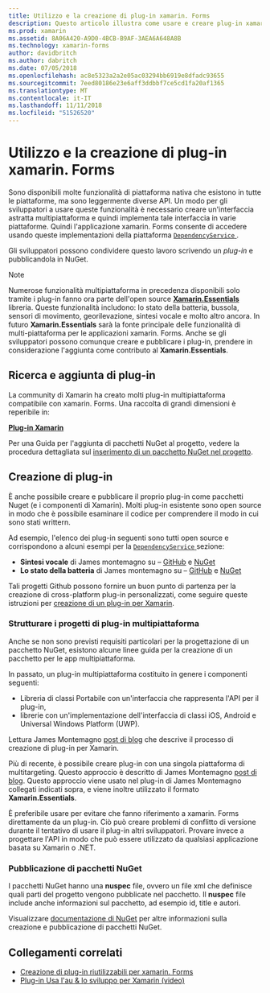 ```yaml
---
title: Utilizzo e la creazione di plug-in xamarin. Forms
description: Questo articolo illustra come usare e creare plug-in xamarin. Forms. I plug-in sono in genere utilizzata per esporre facilmente funzionalità di piattaforma nativa.
ms.prod: xamarin
ms.assetid: 8A06A420-A9D0-4BCB-B9AF-3AEA6A648A8B
ms.technology: xamarin-forms
author: davidbritch
ms.author: dabritch
ms.date: 07/05/2018
ms.openlocfilehash: ac8e5323a2a2e05ac03294bb6919e8dfadc93655
ms.sourcegitcommit: 7eed80186e23e6aff3ddbbf7ce5cd1fa20af1365
ms.translationtype: MT
ms.contentlocale: it-IT
ms.lasthandoff: 11/11/2018
ms.locfileid: "51526520"
---
```

# <a name="consuming-and-creating-xamarinforms-plugins"></a>Utilizzo e la creazione di plug-in xamarin. Forms

Sono disponibili molte funzionalità di piattaforma nativa che esistono in tutte le piattaforme, ma sono leggermente diverse API. Un modo per gli sviluppatori a usare queste funzionalità è necessario creare un'interfaccia astratta multipiattaforma e quindi implementa tale interfaccia in varie piattaforme. Quindi l'applicazione xamarin. Forms consente di accedere usando queste implementazioni della piattaforma [ `DependencyService` ](~/xamarin-forms/app-fundamentals/dependency-service/index.md).

Gli sviluppatori possono condividere questo lavoro scrivendo un _plug-in_ e pubblicandola in NuGet.

> [!NOTE]
> Numerose funzionalità multipiattaforma in precedenza disponibili solo tramite i plug-in fanno ora parte dell'open source **[Xamarin.Essentials](~/essentials/index.md)** libreria. Queste funzionalità includono: lo stato della batteria, bussola, sensori di movimento, georilevazione, sintesi vocale e molto altro ancora. In futuro **Xamarin.Essentials** sarà la fonte principale delle funzionalità di multi-piattaforma per le applicazioni xamarin. Forms. Anche se gli sviluppatori possono comunque creare e pubblicare i plug-in, prendere in considerazione l'aggiunta come contributo al **Xamarin.Essentials**.

## <a name="finding-and-adding-plugins"></a>Ricerca e aggiunta di plug-in

La community di Xamarin ha creato molti plug-in multipiattaforma compatibile con xamarin. Forms. Una raccolta di grandi dimensioni è reperibile in:

[**Plug-in Xamarin**](https://github.com/xamarin/XamarinComponents)

Per una Guida per l'aggiunta di pacchetti NuGet al progetto, vedere la procedura dettagliata sul [inserimento di un pacchetto NuGet nel progetto](/visualstudio/mac/nuget-walkthrough/).

## <a name="creating-plugins"></a>Creazione di plug-in

È anche possibile creare e pubblicare il proprio plug-in come pacchetti Nuget (e i componenti di Xamarin). Molti plug-in esistente sono open source in modo che è possibile esaminare il codice per comprendere il modo in cui sono stati writtern.

Ad esempio, l'elenco dei plug-in seguenti sono tutti open source e corrispondono a alcuni esempi per la [ `DependencyService` ](~/xamarin-forms/app-fundamentals/dependency-service/index.md) sezione:

- **Sintesi vocale** di James montemagno su &ndash; [GitHub](https://github.com/jamesmontemagno/TextToSpeechPlugin) e [NuGet  ](https://www.nuget.org/packages/Xam.Plugins.TextToSpeech)
- **Lo stato della batteria** di James montemagno su &ndash; [GitHub](https://github.com/jamesmontemagno/BatteryPlugin) e [NuGet](https://www.nuget.org/packages/Xam.Plugin.Battery)

Tali progetti Github possono fornire un buon punto di partenza per la creazione di cross-platform plug-in personalizzati, come seguire queste istruzioni per [creazione di un plug-in per Xamarin](https://github.com/xamarin/XamarinComponents#create-a-plugin-for-xamarin).

### <a name="structuring-cross-platform-plugin-projects"></a>Strutturare i progetti di plug-in multipiattaforma

Anche se non sono previsti requisiti particolari per la progettazione di un pacchetto NuGet, esistono alcune linee guida per la creazione di un pacchetto per le app multipiattaforma.

In passato, un plug-in multipiattaforma costituito in genere i componenti seguenti:

- Libreria di classi Portabile con un'interfaccia che rappresenta l'API per il plug-in,
- librerie con un'implementazione dell'interfaccia di classi iOS, Android e Universal Windows Platform (UWP).

Lettura James Montemagno [post di blog](https://blog.xamarin.com/creating-reusable-plugins-for-xamarin-forms/) che descrive il processo di creazione di plug-in per Xamarin.

Più di recente, è possibile creare plug-in con una singola piattaforma di multitargeting. Questo approccio è descritto di James Montemagno [post di blog](https://montemagno.com/converting-xamarin-libraries-to-sdk-style-multi-targeted-projects/). Questo approccio viene usato nel plug-in di James Montemagno collegati indicati sopra, e viene inoltre utilizzato il formato **Xamarin.Essentials**.

È preferibile usare per evitare che fanno riferimento a xamarin. Forms direttamente da un plug-in.
Ciò può creare problemi di conflitto di versione durante il tentativo di usare il plug-in altri sviluppatori. Provare invece a progettare l'API in modo che può essere utilizzato da qualsiasi applicazione basata su Xamarin o .NET.

### <a name="publishing-nuget-packages"></a>Pubblicazione di pacchetti NuGet

I pacchetti NuGet hanno una **nuspec** file, ovvero un file xml che definisce quali parti del progetto vengono pubblicate nel pacchetto. Il **nuspec** file include anche informazioni sul pacchetto, ad esempio id, title e autori.

Visualizzare [documentazione di NuGet](/nuget/create-packages/creating-a-package.md) per altre informazioni sulla creazione e pubblicazione di pacchetti NuGet.

## <a name="related-links"></a>Collegamenti correlati

- [Creazione di plug-in riutilizzabili per xamarin. Forms](https://blog.xamarin.com/creating-reusable-plugins-for-xamarin-forms)
- [Plug-in Usa l'au & lo sviluppo per Xamarin (video)](https://university.xamarin.com/guestlectures/using-developing-plugins-for-xamarin)
